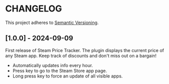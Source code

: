 # CHANGELOG

This project adheres to [Semantic Versioning](https://semver.org/spec/v2.0.0.html).

## [1.0.0] - 2024-09-09

First release of Steam Price Tracker. The plugin displays the current price of any Steam app. Keep track of discounts and don't miss out on a bargain!

- Automatically updates info every hour.
- Press key to go to the Steam Store app page.
- Long press key to force an update of all visible apps.
